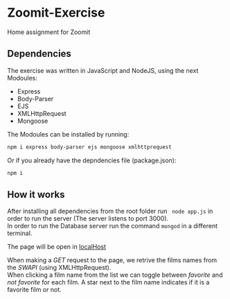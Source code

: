 # Zoomit-Exercise
Home assignment for Zoomit

## Dependencies
The exercise was written in JavaScript and NodeJS, using the next Modoules:
- Express
- Body-Parser
- EJS
- XMLHttpRequest
- Mongoose

The Modoules can be installed by running:
```bash
npm i express body-parser ejs mongoose xmlhttprequest
```

Or if you already have the depndencies file (package.json):
```bash
npm i
```

## How it works
After installing all dependencies from the root folder run ```
node app.js``` in order to run the server
(The server listens to port 3000).<br/>
In order to run the Database server run the command ``` mongod ``` in a different terminal.

The page will be open in [localHost](http://localhost:3000)

When making a *GET* request to the page, we retrive the films names from the *SWAPI* (using XMLHttpRequest).<br />
When clicking a film name from the list we can toggle between *favorite* and *not favorite* for each film.
A star next to the film name indicates if it is a favorite film or not.
